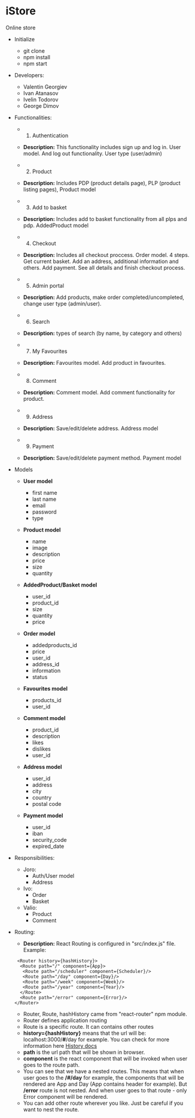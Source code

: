 # iStore

Online store

- Initialize
  * git clone
  * npm install
  * npm start

- Developers:
  * Valentin Georgiev
  * Ivan Atanasov
  * Ivelin Todorov
  * George Dimov

- Functionalities:
  * 1. Authentication
  * **Description:** This functionality includes sign up and log in. User model. And log out functionality. User type (user/admin) 
  
  * 2. Product
  * **Description:** Includes PDP (product details page), PLP (product listing pages), Product model
  
  * 3. Add to basket
  * **Description:** Includes add to basket functionality from all plps and pdp. AddedProduct model
  
  * 4. Checkout
  * **Description:** Includes all checkout proccess. Order model. 4 steps. Get current basket. Add an address, additional information and others. Add payment. See all details and finish checkout process.  
  
  * 5. Admin portal
  * **Description:** Add products, make order completed/uncompleted, change user type (admin/user).
  
  * 6. Search
  * **Description:** types of search (by name, by category and others)
  
  * 7. My Favourites
  * **Description:** Favourites model. Add product in favourites.
  
  * 8. Comment
  * **Description:** Comment model. Add comment functionality for product.
  
  * 9. Address
  * **Description:** Save/edit/delete address. Address model
  
  * 9. Payment
  * **Description:** Save/edit/delete payment method. Payment model
  
  
- Models
  * **User model**
     * first name
     * last name
     * email
     * password
     * type
     
  * **Product model**
    * name
    * image
    * description
    * price
    * size
    * quantity
    
  * **AddedProduct/Basket model**
    * user_id
    * product_id
    * size
    * quantity
    * price
  
  * **Order model**
    * addedproducts_id
    * price
    * user_id
    * address_id
    * information
    * status
    
  * **Favourites model**
    * products_id
    * user_id
   
  * **Comment model**
    * product_id
    * description
    * likes
    * dislikes
    * user_id
  
  * **Address model**
    * user_id
    * address
    * city
    * country
    * postal code
  
  * **Payment model**
    * user_id
    * iban
    * security_code
    * expired_date
    
 - Responsibilities:
   * Joro:
     - Auth/User model
     - Address
   * Ivo:
     - Order
     - Basket
   * Valio:
     - Product
     - Comment
    
 - Routing:
   * **Description:** React Routing is configured in "src/index.js" file. Example: 
   ```
    <Router history={hashHistory}>
     <Route path="/" component={App}>
      <Route path="/scheduler" component={Scheduler}/>
      <Route path="/day" component={Day}/>
      <Route path="/week" component={Week}/>
      <Route path="/year" component={Year}/>
     </Route>
     <Route path="/error" component={Error}/>
   </Router>

   ```
    * Router, Route, hashHistory came from "react-router" npm module. 
    * Router defines application routing
    * Route is a specific route. It can contains other routes
    * **history={hashHistory}** means that the url will be: localhost:3000/**#**/day for example. You can check for more information here [History docs](https://github.com/ReactTraining/react-router/blob/master/packages/react-router/docs/api/history.md)
    * **path** is the url path that will be shown in browser.
    * **component** is the react component that will be invoked when user goes to the route path.
    * You can see that we have a nested routes. This means that when user goes to the **/#/day** for example, the components that will be rendered are App and Day (App contains header for example). But **/error** route is not nested. And when user goes to that route - only Error component will be rendered.
    * You can add other route wherever you like. Just be careful if you want to nest the route.  
   
   

